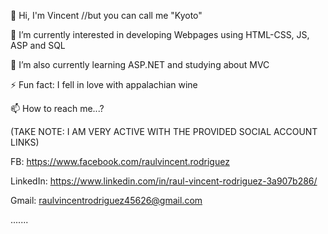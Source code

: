👋 Hi, I'm Vincent //but you can call me "Kyoto"

👀 I’m currently interested in developing Webpages using HTML-CSS, JS, ASP and SQL

🌱 I’m also currently learning ASP.NET and studying about MVC

⚡ Fun fact: I fell in love with appalachian wine
  
📫 How to reach me...?

(TAKE NOTE: I AM VERY ACTIVE WITH THE PROVIDED SOCIAL ACCOUNT LINKS)

FB: 
https://www.facebook.com/raulvincent.rodriguez

LinkedIn:
https://www.linkedin.com/in/raul-vincent-rodriguez-3a907b286/

Gmail:
raulvincentrodriguez45626@gmail.com 






<!--https://www.geeksforgeeks.org/sql-ddl-dql-dml-dcl-tcl-commands/-->


.......

<!--
**Lockheer/Lockheer** is a ✨ _special_ ✨ repository because its `README.md` (this file) appears on your GitHub profile.

Here are some ideas to get you started:

- 🔭 I’m currently working on ...
- 🌱 I’m currently learning ...
- 👯 I’m looking to collaborate on ...

-->

